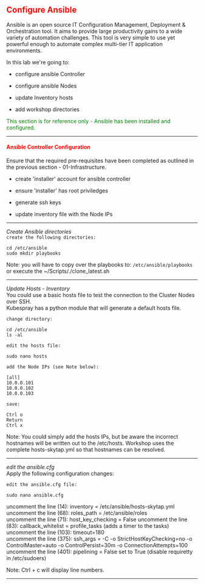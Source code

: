 ## <font color='red'>Configure Ansible</font>  

Ansible is an open source IT Configuration Management, Deployment & Orchestration tool. It aims to provide large productivity gains to a wide variety of automation challenges. This tool is very simple to use yet powerful enough to automate complex multi-tier IT application environments. 

In this lab we're going to:
* configure ansible Controller
* configure ansible Nodes

* update Inventory hosts
* add workshop directories

<font color='green'>This section is for reference only - Ansible has been installed and configured.</font>

---

#### <font color='red'>Ansible Controller Configuration</font>  

Ensure that the required pre-requisites have been completed as outlined in the previous section - 01-Infrastructure.
* create 'installer' account for ansible controller
* ensure 'installer' has root priviledges

* generate ssh keys

* update inventory file with the Node IPs 

---

<em>Create Ansible directories</em>  
``create the following directories:``
```
cd /etc/ansible
sudo mkdir playbooks
```
Note: you will have to copy over the playbooks to: ``/etc/ansible/playbooks``
or
execute the ~/Scripts/./clone_latest.sh

---

<em>Update Hosts - Inventory</em>  
You could use a basic hosts file to test the connection to the Cluster Nodes over SSH.  
Kubespray has a python module that will generate a default hosts file. 


``change directory:``
```
cd /etc/ansible
ls -al
```
``edit the hosts file:``
```
sudo nano hosts
```
``add the Node IPs (see Note below):``
```
[all]
10.0.0.101
10.0.0.102
10.0.0.103
```
``save: `` 
```
Ctrl o
Return 
Ctrl x
```
Note: You could simply add the hosts IPs, but be aware the incorrect hostnames will be written out to the /etc/hosts.  Workshop uses the complete hosts-skytap.yml so that hostnames can be resolved.

---

<em>edit the ansible.cfg</em>  
Apply the following configuration changes:    

``edit the ansible.cfg file:``
```
sudo nano ansible.cfg
```
uncomment the line (14): inventory = /etc/ansible/hosts-skytap.yml  
uncomment the line (68): roles_path = /etc/ansible/roles  
uncomment the line (71): host_key_checking = False
uncomment the line (83): callback_whitelist = profile_tasks (adds a timer to the tasks) 
uncomment the line (103): timeout=180  
uncomment the line (375): ssh_args = -C -o StrictHostKeyChecking=no -o ControlMaster=auto -o ControlPersist=30m -o ConnectionAttempts=100  
uncomment the line (401): pipelining = False  set to True (disable requiretty in /etc/sudoers) 

Note: Ctrl + c will display line numbers.

---